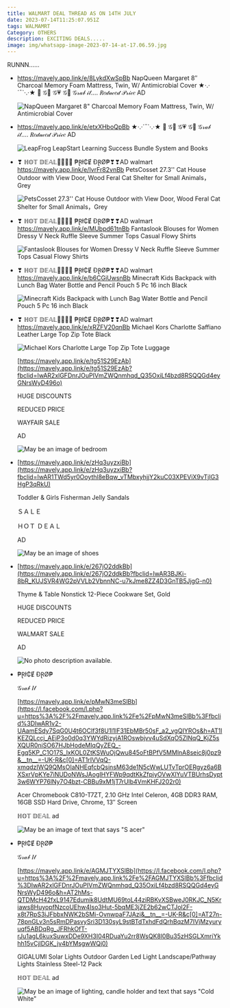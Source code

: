 ```yaml
---
title: WALMART DEAL THREAD AS ON 14TH JULY
date: 2023-07-14T11:25:07.951Z
tags: WALMAMRT
Category: OTHERS
description: EXCITING DEALS.....
image: img/whatsapp-image-2023-07-14-at-17.06.59.jpg
---
```

R﻿UNNN......

* https://mavely.app.link/e/8LykdXwSpBb
  NapQueen Margaret 8″ Charcoal Memory Foam Mattress, Twin, W/ Antimicrobial Cover
  ★·.·´¯`·.·★   🎀  𝒢🍬 𝒢💗 𝒢🌸
  𝒢𝓇𝒶𝒷 𝒾𝓉…. 
  𝑅𝑒𝒹𝓊𝒸𝑒𝒹 𝒫𝓇𝒾𝒸𝑒 AD<!--StartFragment-->

  ![NapQueen Margaret 8" Charcoal Memory Foam Mattress, Twin, W/ Antimicrobial Cover](https://i5.walmartimages.com/asr/d15f7193-0a29-4b06-bf3f-7f156dac6b17.1bd47de06863f0cb6c848a726cb69259.jpeg?odnHeight=612&odnWidth=612&odnBg=FFFFFF)

  <!--EndFragment-->
* https://mavely.app.link/e/etxXHboQpBb
  ★·.·´¯`·.·★   🎀  𝒢🍬 𝒢💗 𝒢🌸
  𝒢𝓇𝒶𝒷 𝒾𝓉…. 
  𝑅𝑒𝒹𝓊𝒸𝑒𝒹 𝒫𝓇𝒾𝒸𝑒 AD<!--StartFragment-->

  ![LeapFrog LeapStart Learning Success Bundle System and Books](https://i5.walmartimages.com/asr/8bb5c38a-e727-4b5e-ad60-c7c42a9095ac.d2a9658aafad89e27ae020e929139882.jpeg?odnHeight=612&odnWidth=612&odnBg=FFFFFF)

  <!--EndFragment-->
* ❣ ℍ𝕆𝕋 𝔻𝔼𝔸𝕃🏃‍♀🏃‍♀
  ₱Ɽł₵Ɇ ĐⱤØ₱❣❣AD
  walmart
  https://mavely.app.link/e/IvrFr82vnBb
  PetsCosset 27.3'' Cat House Outdoor with View Door, Wood Feral Cat Shelter for Small Animals，Grey<!--StartFragment-->

  ![PetsCosset 27.3'' Cat House Outdoor with View Door, Wood Feral Cat Shelter for Small Animals，Grey](https://i5.walmartimages.com/asr/cc1df89d-a517-4189-a65d-5bc4e963e9fd.9ef962ba045e5cfdf16b48388fa70cff.jpeg?odnHeight=612&odnWidth=612&odnBg=FFFFFF)

  <!--EndFragment-->
* ❣ ℍ𝕆𝕋 𝔻𝔼𝔸𝕃🏃‍♀🏃‍♀
  ₱Ɽł₵Ɇ ĐⱤØ₱❣❣AD
  walmart
  https://mavely.app.link/e/MUbpd61tnBb
  Fantaslook Blouses for Women Dressy V Neck Ruffle Sleeve Summer Tops Casual Flowy Shirts<!--StartFragment-->

  ![Fantaslook Blouses for Women Dressy V Neck Ruffle Sleeve Summer Tops Casual Flowy Shirts](https://i5.walmartimages.com/asr/f82661b0-ad54-4638-acc7-9f2e3f449d63.4e7650b89069066997f61ffa83a0b3e8.jpeg?odnHeight=612&odnWidth=612&odnBg=FFFFFF)

  <!--EndFragment-->
* ❣ ℍ𝕆𝕋 𝔻𝔼𝔸𝕃🏃‍♀🏃‍♀
  ₱Ɽł₵Ɇ ĐⱤØ₱❣❣AD
  walmart
  https://mavely.app.link/e/b6CGiUwsnBb
  Minecraft Kids Backpack with Lunch Bag Water Bottle and Pencil Pouch 5 Pc 16 inch Black<!--StartFragment-->

  ![Minecraft Kids Backpack with Lunch Bag Water Bottle and Pencil Pouch 5 Pc 16 inch Black](https://i5.walmartimages.com/asr/d57074b4-4141-4744-95d8-f7fafc262e32.00e14fdbd5e1be86cc8effcbf2870818.png?odnHeight=2000&odnWidth=2000&odnBg=FFFFFF)

  <!--EndFragment-->
* ❣ ℍ𝕆𝕋 𝔻𝔼𝔸𝕃🏃‍♀🏃‍♀
  ₱Ɽł₵Ɇ ĐⱤØ₱❣❣AD
  walmart
  https://mavely.app.link/e/xRZFV20qnBb
  Michael Kors Charlotte Saffiano Leather Large Top Zip Tote Black<!--StartFragment-->

  ![Michael Kors Charlotte Large Top Zip Tote Luggage](https://i5.walmartimages.com/asr/9130f951-1cba-487e-a380-c6abce31fe25.c9266e1f89011791a6938fc1e3a08fad.jpeg?odnHeight=612&odnWidth=612&odnBg=FFFFFF)

  <!--EndFragment--><!--StartFragment-->

  [https://mavely.app.link/e/tg51S29EzAb](https://mavely.app.link/e/tg51S29EzAb?fbclid=IwAR2xlGFDnrJOuPIVmZWQnmhqd_Q35OxiLf4bzd8RSQQGd4eyGNrsWyD496o)

  HUGE DISCOUNTS

  REDUCED PRICE

  [](<>)WAYFAIR SALE

  AD

  <!--EndFragment--><!--StartFragment-->

  ![May be an image of bedroom](https://scontent.fixr3-1.fna.fbcdn.net/v/t39.30808-6/358382434_6883549715002403_2435197051316783650_n.jpg?stp=dst-jpg_p526x296&_nc_cat=101&cb=99be929b-59f725be&ccb=1-7&_nc_sid=5cd70e&_nc_ohc=7jyLbRgKfYIAX_Q7czV&_nc_ht=scontent.fixr3-1.fna&oh=00_AfCyBQgfAtTn4rPLdBHR0m6g5WPwjppJqTAXo5gFbPV7Tw&oe=64B584ED)

  <!--EndFragment-->
* <!--StartFragment-->

  [https://mavely.app.link/e/zHq3uyzxiBb](https://mavely.app.link/e/zHq3uyzxiBb?fbclid=IwAR1TWd5yr0Ooythl8eBqw_vTMbxyhjjY2kuC03XPEViX9vTjIG3HgP3qRkU)

  Toddler & Girls Fisherman Jelly Sandals

  [](https://www.facebook.com/hashtag/%EF%BD%97%EF%BD%81%EF%BD%8C%EF%BD%8D%EF%BD%81%EF%BD%92%EF%BD%94?__eep__=6&__cft__[0]=AZWUyGBYTL32piNmKnpRfClLYDyT5LPznbbNavdUB7FnawvuZDPDeySbf9ZCrxL64h1RNUfBmw0EjnK_CKuAMs6DgJfJUWlQ5gd6cfKF6ARBfjB3x7-2mpLJCtcQh3NeXRQDnYt17Ao0UCduzNFstPnz&__tn__=*NK-R)ＳＡＬＥ

  ＨＯＴ ＤＥＡＬ

  AD

  <!--EndFragment--><!--StartFragment-->

  ![May be an image of shoes](https://scontent.fixr3-2.fna.fbcdn.net/v/t39.30808-6/357451887_6879975275359847_2459344810836622989_n.jpg?stp=dst-jpg_p526x296&_nc_cat=109&cb=99be929b-59f725be&ccb=1-7&_nc_sid=5cd70e&_nc_ohc=PByeeZQpWAUAX_880eV&_nc_ht=scontent.fixr3-2.fna&oh=00_AfAHJCVpbMP9zfFXH0bu-R3wUMfN-en0MnnZ8vqba1-R2g&oe=64B701B4)

  <!--EndFragment-->
* <!--StartFragment-->

  [https://mavely.app.link/e/267jO2ddkBb](https://mavely.app.link/e/267jO2ddkBb?fbclid=IwAR3BJKi-8bR_KUJSVR4WG2pVVLb2VbnnNC-u7kJme8ZZ4D3GnTB5JjgG-n0)

  Thyme & Table Nonstick 12-Piece Cookware Set, Gold

  HUGE DISCOUNTS

  REDUCED PRICE

  [](<>)WALMART SALE

  AD

  <!--EndFragment--><!--StartFragment-->

  ![No photo description available.](https://scontent.fixr3-2.fna.fbcdn.net/v/t39.30808-6/358666530_6883587968331911_1824397284097513639_n.jpg?stp=dst-jpg_p526x296&_nc_cat=109&cb=99be929b-59f725be&ccb=1-7&_nc_sid=5cd70e&_nc_ohc=0zFh8HHdz-0AX8QPZLO&_nc_ht=scontent.fixr3-2.fna&oh=00_AfBN1Mf7wuwZ4bWRwOUnrPvnSoauKssKdx4AfQNlbu_yFg&oe=64B54CD3)

  <!--EndFragment-->
* <!--StartFragment-->

  ₱Ɽł₵Ɇ ĐⱤØ₱

  𝒢𝓇𝒶𝒷 𝐼𝓉 

  [https://mavely.app.link/e/pMwN3meSlBb](https://l.facebook.com/l.php?u=https%3A%2F%2Fmavely.app.link%2Fe%2FpMwN3meSlBb%3Ffbclid%3DIwAR1v2-UAamESdy7SqG0U4t6OClf3f8U1l1lF31EbMBr50sF_a2_vgQIYROs&h=AT1lKEZQLccj_AEjP3o0d0q3YWYdRizyjA1ROswbjvv4uSdXqO5ZINqQ_KjZ5sXQUR0niSO67HJbHodeMlqQyZEQ_-Egq5KP_C1O17S_lxKOL0ZtKSWuOjQwu845oFtBPfV5MMlnA8seic8j0pz9&__tn__=-UK-R&c[0]=AT1rIVVqQ-xmqdzIWQ9QMsOIaNHEqfcbQsinsM63de1N5cWwLUTvTprOERgyz6a6BXSxrVpKYe7iNUDoNWsJAogIHYFWp9qdtKkZfpiyOVwXlYuVTBUrhsDypt3w6WYP76lNy7O4bzt-CBBu9xM1jT7rUlb4VmKHFJ202r0)

  Acer Chromebook C810-T7ZT, 2.10 GHz Intel Celeron, 4GB DDR3 RAM, 16GB SSD Hard Drive, Chrome, 13″ Screen

   ℍ𝕆𝕋 𝔻𝔼𝔸𝕃 ad

  <!--EndFragment--><!--StartFragment-->

  ![May be an image of text that says "S acer"](https://scontent.fixr3-2.fna.fbcdn.net/v/t39.30808-6/353452381_6887244477966260_4956598873464040525_n.jpg?stp=dst-jpg_s720x720&_nc_cat=104&cb=99be929b-59f725be&ccb=1-7&_nc_sid=5cd70e&_nc_ohc=ueEF9e-3SM0AX_cNShu&_nc_ht=scontent.fixr3-2.fna&oh=00_AfDIRbzFu35Zq26uodNXg4rduv5ZIMerX4YwKkTz-UmOCQ&oe=64B65383)

  <!--EndFragment-->
* <!--StartFragment-->

  ₱Ɽł₵Ɇ ĐⱤØ₱

  𝒢𝓇𝒶𝒷 𝐼𝓉 

  [https://mavely.app.link/e/AGMJTYXSlBb](https://l.facebook.com/l.php?u=https%3A%2F%2Fmavely.app.link%2Fe%2FAGMJTYXSlBb%3Ffbclid%3DIwAR2xlGFDnrJOuPIVmZWQnmhqd_Q35OxiLf4bzd8RSQQGd4eyGNrsWyD496o&h=AT2hMs-QTDMcH42fxL9147Edumik8UdtMU69toL44ziRBKvXSBweJ0RKJC_N5Kriaws8HuyopfNzcoUEhw4Iso3Hut-5bqME3jZE2b62wCTJol2F-x8t7RpS3iJFbbxNWK2bSMi-OvnwpaF7JAzi&__tn__=-UK-R&c[0]=AT27n-78pnGLv3n5sRmDPasvySri3D130syL9stBTdTxhdFdQrhBqzM7IVjMzyuryuqf5ABDqRg_JFRhkOfT-rJu1agL6kuxSuwxDDe9XH3I04RDuaYu2rr8WsQK8l0Bu35zHSGLXmriYkhh15vCjlDGK_jv4bYMsgwWQj0)

  GIGALUMI Solar Lights Outdoor Garden Led Light Landscape/Pathway Lights Stainless Steel-12 Pack

  ℍ𝕆𝕋 𝔻𝔼𝔸𝕃 ad

  <!--EndFragment--><!--StartFragment-->

  ![May be an image of lighting, candle holder and text that says "Cold White"](https://scontent.fixr3-2.fna.fbcdn.net/v/t39.30808-6/358471854_6887265771297464_2721573097754142542_n.jpg?stp=dst-jpg_p526x296&_nc_cat=102&cb=99be929b-59f725be&ccb=1-7&_nc_sid=5cd70e&_nc_ohc=_bzfJFeiBiwAX-gh3-3&_nc_oc=AQmQkupV9tyyw9HORGamrGpEDsEyNP1_Bl5SO-RKqzlNKJxjqsZR-NYGvl8kGFpbpujWS2YmbZCKFIMZsFUXhCtO&_nc_ht=scontent.fixr3-2.fna&oh=00_AfAISLOrAkgN_NbQCB6gLv0_Ydq5cZX_LveXMtsHu_qyEg&oe=64B59D45)

  <!--EndFragment-->
